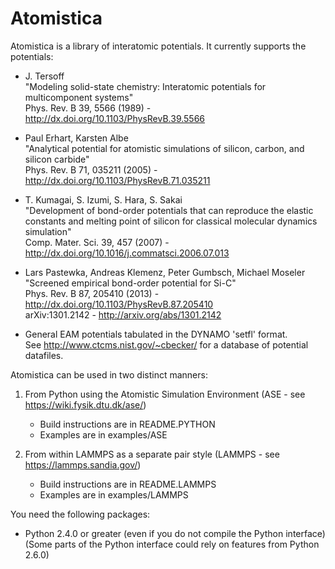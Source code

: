 Atomistica
==========

Atomistica is a library of interatomic potentials. It currently supports the
potentials:

*   J. Tersoff  
    "Modeling solid-state chemistry: Interatomic potentials for multicomponent systems"  
    Phys. Rev. B 39, 5566 (1989) - http://dx.doi.org/10.1103/PhysRevB.39.5566

*   Paul Erhart, Karsten Albe  
    "Analytical potential for atomistic simulations of silicon, carbon, and silicon carbide"  
    Phys. Rev. B 71, 035211 (2005) - http://dx.doi.org/10.1103/PhysRevB.71.035211

*   T. Kumagai, S. Izumi, S. Hara, S. Sakai  
    "Development of bond-order potentials that can reproduce the elastic constants and melting point of silicon for classical molecular dynamics simulation"  
    Comp. Mater. Sci. 39, 457 (2007) - http://dx.doi.org/10.1016/j.commatsci.2006.07.013

*   Lars Pastewka, Andreas Klemenz, Peter Gumbsch, Michael Moseler  
    "Screened empirical bond-order potential for Si-C"  
    Phys. Rev. B 87, 205410 (2013) - http://dx.doi.org/10.1103/PhysRevB.87.205410  
    arXiv:1301.2142 - http://arxiv.org/abs/1301.2142

*   General EAM potentials tabulated in the DYNAMO 'setfl' format.  
    See http://www.ctcms.nist.gov/~cbecker/ for a database of potential datafiles.

Atomistica can be used in two distinct manners:

1.  From Python using the Atomistic Simulation Environment
    (ASE - see https://wiki.fysik.dtu.dk/ase/)
    * Build instructions are in README.PYTHON
    * Examples are in examples/ASE

2.  From within LAMMPS as a separate pair style
    (LAMMPS - see https://lammps.sandia.gov/)
    * Build instructions are in README.LAMMPS
    * Examples are in examples/LAMMPS

You need the following packages:

* Python 2.4.0 or greater (even if you do not compile the Python interface)
  (Some parts of the Python interface could rely on features from Python 2.6.0)


